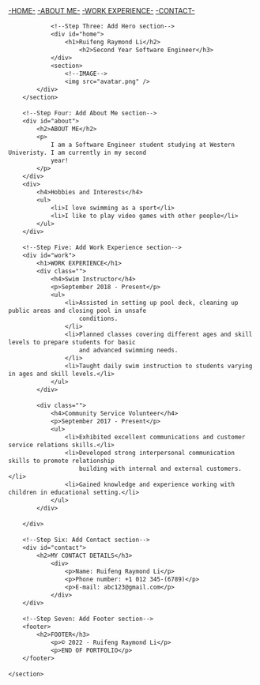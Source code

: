 <!-- Step One: Add HTML Skeleton -->
<!DOCTYPE html>
<html lang="en">

<head>
    <meta charset="UTF-8" />
    <meta name="viewport" content="width=device-width, initial-scale=1.0" />
    <title>MY PORTFOLIO</title>
</head>

<body>
    <section>
        <!-- Step Two: Add Navigation Bar-->
        <section>
            <div>
                <a href="#home"> -HOME-</a>
                <a href="#about"> -ABOUT ME-</a>
                <a href="#work"> -WORK EXPERIENCE-</a>
                <a href="#contact"> -CONTACT-</a>
            </div>
            <div>

                <!--Step Three: Add Hero section-->
                <div id="home">
                    <h1>Ruifeng Raymond Li</h2>
                        <h2>Second Year Software Engineer</h3>
                </div>
                <section>
                    <!--IMAGE-->
                    <img src="avatar.png" />
            </div>
        </section>

        <!--Step Four: Add About Me section-->
        <div id="about">
            <h2>ABOUT ME</h2>
            <p>
                I am a Software Engineer student studying at Western Univeristy. I am currently in my second
                year!
            </p>
        </div>
        <div>
            <h4>Hobbies and Interests</h4>
            <ul>
                <li>I love swimming as a sport</li>
                <li>I like to play video games with other people</li>
            </ul>
        </div>

        <!--Step Five: Add Work Experience section-->
        <div id="work">
            <h1>WORK EXPERIENCE</h1>
            <div class="">
                <h4>Swim Instructor</h4>
                <p>September 2018 - Present</p>
                <ul>
                    <li>Assisted in setting up pool deck, cleaning up public areas and closing pool in unsafe
                        conditions.
                    </li>
                    <li>Planned classes covering different ages and skill levels to prepare students for basic
                        and advanced swimming needs.
                    </li>
                    <li>Taught daily swim instruction to students varying in ages and skill levels.</li>
                </ul>
            </div>

            <div class="">
                <h4>Community Service Volunteer</h4>
                <p>September 2017 - Present</p>
                <ul>
                    <li>Exhibited excellent communications and customer service relations skills.</li>
                    <li>Developed strong interpersonal communication skills to promote relationship
                        building with internal and external customers.</li>
                    <li>Gained knowledge and experience working with children in educational setting.</li>
                </ul>
            </div>

        </div>

        <!--Step Six: Add Contact section-->
        <div id="contact">
            <h2>MY CONTACT DETAILS</h3>
                <div>
                    <p>Name: Ruifeng Raymond Li</p>
                    <p>Phone number: +1 012 345-(6789)</p>
                    <p>E-mail: abc123@gmail.com</p>
                </div>
        </div>

        <!--Step Seven: Add Footer section-->
        <footer>
            <h2>FOOTER</h3>
                <p>© 2022 - Ruifeng Raymond Li</p>
                <p>END OF PORTFOLIO</p>
        </footer>

    </section>
</body>

</html>
